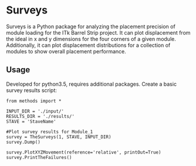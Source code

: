 # Surveys

Surveys is a Python package for analyzing the placement precision of module loading for the ITk Barrel Strip project. It can plot displacement from the ideal in x and y dimensions for the four corners of a given module. Additionally, it can plot displacement distributions for a collection of modules to show overall placement performance.

## Usage

Developed for python3.5, requires additional packages. Create a basic survey results script:

```
from methods import *

INPUT_DIR = './input/'
RESULTS_DIR = './results/'
STAVE = 'StaveName'

#Plot survey results for Module_1
survey = TheSurveys(1, STAVE, INPUT_DIR)
survey.Dump()

survey.PlotXYZMovement(reference='relative', printOut=True)
survey.PrintTheFailures()

```

